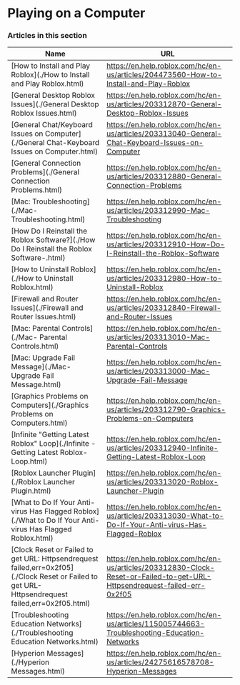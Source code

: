 # Playing on a Computer  
### Articles in this section
Name|URL
-|-
[How to Install and Play Roblox](./How to Install and Play Roblox.html) |https://en.help.roblox.com/hc/en-us/articles/204473560-How-to-Install-and-Play-Roblox
[General Desktop Roblox Issues](./General Desktop Roblox Issues.html) |https://en.help.roblox.com/hc/en-us/articles/203312870-General-Desktop-Roblox-Issues
[General Chat/Keyboard Issues on Computer](./General Chat-Keyboard Issues on Computer.html) |https://en.help.roblox.com/hc/en-us/articles/203313040-General-Chat-Keyboard-Issues-on-Computer
[General Connection Problems](./General Connection Problems.html) |https://en.help.roblox.com/hc/en-us/articles/203312880-General-Connection-Problems
[Mac: Troubleshooting](./Mac- Troubleshooting.html) |https://en.help.roblox.com/hc/en-us/articles/203312990-Mac-Troubleshooting
[How Do I Reinstall the Roblox Software?](./How Do I Reinstall the Roblox Software-.html) |https://en.help.roblox.com/hc/en-us/articles/203312910-How-Do-I-Reinstall-the-Roblox-Software
[How to Uninstall Roblox](./How to Uninstall Roblox.html) |https://en.help.roblox.com/hc/en-us/articles/203312980-How-to-Uninstall-Roblox
[Firewall and Router Issues](./Firewall and Router Issues.html) |https://en.help.roblox.com/hc/en-us/articles/203312840-Firewall-and-Router-Issues
[Mac: Parental Controls](./Mac- Parental Controls.html) |https://en.help.roblox.com/hc/en-us/articles/203313010-Mac-Parental-Controls
[Mac: Upgrade Fail Message](./Mac- Upgrade Fail Message.html) |https://en.help.roblox.com/hc/en-us/articles/203313000-Mac-Upgrade-Fail-Message
[Graphics Problems on Computers](./Graphics Problems on Computers.html) |https://en.help.roblox.com/hc/en-us/articles/203312790-Graphics-Problems-on-Computers
[Infinite "Getting Latest Roblox" Loop](./Infinite -Getting Latest Roblox- Loop.html) |https://en.help.roblox.com/hc/en-us/articles/203312940-Infinite-Getting-Latest-Roblox-Loop
[Roblox Launcher Plugin](./Roblox Launcher Plugin.html) |https://en.help.roblox.com/hc/en-us/articles/203313020-Roblox-Launcher-Plugin
[What to Do If Your Anti-virus Has Flagged Roblox](./What to Do If Your Anti-virus Has Flagged Roblox.html) |https://en.help.roblox.com/hc/en-us/articles/203313030-What-to-Do-If-Your-Anti-virus-Has-Flagged-Roblox
[Clock Reset or Failed to get URL: Httpsendrequest failed,err=0x2f05](./Clock Reset or Failed to get URL- Httpsendrequest failed,err=0x2f05.html) |https://en.help.roblox.com/hc/en-us/articles/203312830-Clock-Reset-or-Failed-to-get-URL-Httpsendrequest-failed-err-0x2f05
[Troubleshooting Education Networks](./Troubleshooting Education Networks.html) |https://en.help.roblox.com/hc/en-us/articles/115005744663-Troubleshooting-Education-Networks
[Hyperion Messages](./Hyperion Messages.html) |https://en.help.roblox.com/hc/en-us/articles/24275616578708-Hyperion-Messages